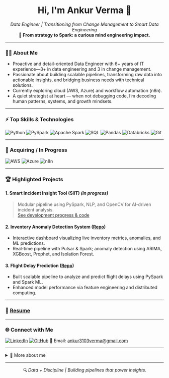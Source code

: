 <h1 align="center">Hi, I'm Ankur Verma 👋</h1>
<p align="center">
  <em>Data Engineer | Transitioning from Change Management to Smart Data Engineering</em><br>
  <strong>🚀 From strategy to Spark: a curious mind engineering impact.</strong>
</p>

---

### 🧑‍💻 About Me

- Proactive and detail-oriented Data Engineer with 6+ years of IT experience—3+ in data engineering and 3 in change management.
- Passionate about building scalable pipelines, transforming raw data into actionable insights, and bridging business needs with technical solutions.
- Currently exploring cloud (AWS, Azure) and workflow automation (n8n).
- A quiet strategist at heart — when not debugging code, I’m decoding human patterns, systems, and growth mindsets.

---

### ⚡ Top Skills & Technologies

![Python](https://img.shields.io/badge/-Python-3776AB?logo=python&logoColor=white)
![PySpark](https://img.shields.io/badge/-PySpark-E34A86?logo=apachespark&logoColor=white)
![Apache Spark](https://img.shields.io/badge/-Apache%20Spark-E25A1C?logo=apachespark)
![SQL](https://img.shields.io/badge/-SQL-4479A1?logo=postgresql&logoColor=white)
![Pandas](https://img.shields.io/badge/-Pandas-150458?logo=pandas&logoColor=white)
![Databricks](https://img.shields.io/badge/-Databricks-FF3621?logo=databricks&logoColor=white)
![Git](https://img.shields.io/badge/-Git-F05032?logo=git&logoColor=white)

---

### 🌱 Acquiring / In Progress

![AWS](https://img.shields.io/badge/-AWS-232F3E?logo=amazonaws)
![Azure](https://img.shields.io/badge/-Azure-0078D4?logo=microsoftazure&logoColor=white)
![n8n](https://img.shields.io/badge/-n8n-FF6A00?logo=n8n&logoColor=white)

---

### 🏆 Highlighted Projects

#### 1. Smart Incident Insight Tool (SIIT) _(in progress)_
> Modular pipeline using PySpark, NLP, and OpenCV for AI-driven incident analysis.  
> [See development progress & code](https://github.com/Ankur-ipynb) 

#### 2. Inventory Anomaly Detection System ([Repo](https://github.com/Ankur-ipynb/Inventory_AnomalyDetectionV1.git))
- Interactive dashboard visualizing live inventory metrics, anomalies, and ML predictions.
- Real-time pipeline with Pulsar & Spark; anomaly detection using ARIMA, XGBoost, Prophet, and Isolation Forest.

#### 3. Flight Delay Prediction ([Repo](https://github.com/Ankur-ipynb/Flight_Delay_PredictionV2.git))
- Built scalable pipeline to analyze and predict flight delays using PySpark and Spark ML.
- Enhanced model performance via feature engineering and distributed computing.

---

### 📄 [Resume](./resume.pdf)

---

### 🌐 Connect with Me

[![LinkedIn](https://img.shields.io/badge/-LinkedIn-blue?logo=linkedin&logoColor=white)](https://www.linkedin.com/in/ankur-verma-87047ba3/)
[![GitHub](https://img.shields.io/badge/-GitHub-181717?logo=github&logoColor=white)](https://github.com/Ankur-ipynb)
📧 Email: ankur3103verma@gmail.com

---

<details>
<summary>📝 More about me</summary>

- **Education:** B.Tech Mechanical Engineering, JNTUH, 2018
- **Certifications:** Scientific Computing with Python, Data Analyst using Python
- **Additional Skills:** Problem-Solving, Analytical Thinking, Communication, Time Management, Attention to Detail
- **Location:** Hyderabad, Telangana, India

</details>

---

<p align="center">
  <i>🔍 Data + Discipline | Building pipelines that power insights.</i>
</p>
